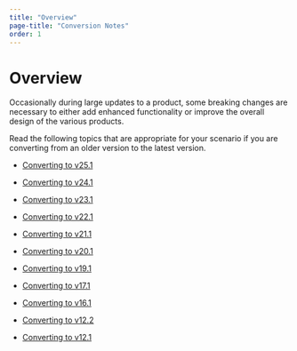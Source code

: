```yaml
---
title: "Overview"
page-title: "Conversion Notes"
order: 1
---
```

# Overview

Occasionally during large updates to a product, some breaking changes are necessary to either add enhanced functionality or improve the overall design of the various products.

Read the following topics that are appropriate for your scenario if you are converting from an older version to the latest version.

- [Converting to v25.1](converting-to-v25-1.md)

- [Converting to v24.1](converting-to-v24-1.md)

- [Converting to v23.1](converting-to-v23-1.md)

- [Converting to v22.1](converting-to-v22-1.md)

- [Converting to v21.1](converting-to-v21-1.md)

- [Converting to v20.1](converting-to-v20-1.md)

- [Converting to v19.1](converting-to-v19-1.md)

- [Converting to v17.1](converting-to-v17-1.md)

- [Converting to v16.1](converting-to-v16-1.md)

- [Converting to v12.2](converting-to-v12-2.md)

- [Converting to v12.1](converting-to-v12-1.md)
